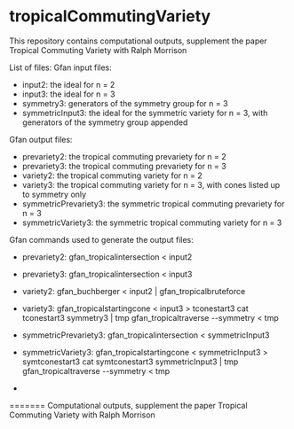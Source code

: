 # tropicalCommutingVariety
This repository contains computational outputs, supplement the paper Tropical Commuting Variety with Ralph Morrison

List of files:
Gfan input files:
- input2: the ideal for n = 2
- input3: the ideal for n = 3
- symmetry3: generators of the symmetry group for n = 3
- symmetricInput3: the ideal for the symmetric variety for n = 3, with generators of the symmetry group appended

Gfan output files:
- prevariety2: the tropical commuting prevariety for n = 2
- prevariety3: the tropical commuting prevariety for n = 3
- variety2: the tropical commuting variety for n = 2
- variety3: the tropical commuting variety for n = 3, with cones
listed up to symmetry only
- symmetricPrevariety3: the symmetric tropical commuting prevariety for n = 3
- symmetricVariety3: the symmetric tropical commuting variety for n = 3

Gfan commands used to generate the output files:
- prevariety2: gfan_tropicalintersection < input2
- prevariety3: gfan_tropicalintersection < input3
- variety2: gfan_buchberger < input2 | gfan_tropicalbruteforce 
- variety3: 
gfan_tropicalstartingcone < input3 > tconestart3
cat tconestart3 symmetry3 | tmp
gfan_tropicaltraverse --symmetry < tmp
- symmetricPrevariety3: gfan_tropicalintersection < symmetricInput3
- symmetricVariety3: 
gfan_tropicalstartingcone < symmetricInput3 > symtconestart3
cat symtconestart3 symmetricInput3 | tmp
gfan_tropicaltraverse --symmetry < tmp

- 
=======
Computational outputs, supplement the paper Tropical Commuting Variety with Ralph Morrison
